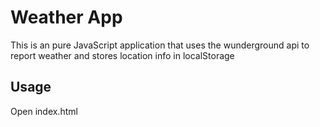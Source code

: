 # Weather App

This is an pure JavaScript application that uses the wunderground api to report weather and stores location info in localStorage

## Usage

Open index.html
